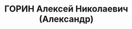 ---
title: ГОРИН Алексей Николаевич (Александр)
description: 'Род. в 1888, Северная обл. Проживал: г. Енисейск. Ссыльный. Рабочий
  на хлебозаводе

  Арестован 28.04.1936. Обв.: террористическая деятельность. Приговор: ВК ВС СССР,
  19.04.1937 – ВМН. Расстрелян 19.04.1937, в г. Красноярске.

  Реабилитирован ВК ВС СССР 24.09.1959'
---